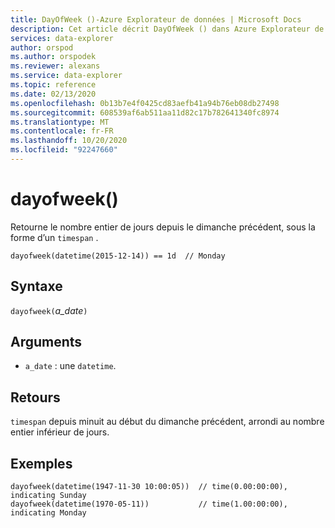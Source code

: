 ```yaml
---
title: DayOfWeek ()-Azure Explorateur de données | Microsoft Docs
description: Cet article décrit DayOfWeek () dans Azure Explorateur de données.
services: data-explorer
author: orspod
ms.author: orspodek
ms.reviewer: alexans
ms.service: data-explorer
ms.topic: reference
ms.date: 02/13/2020
ms.openlocfilehash: 0b13b7e4f0425cd83aefb41a94b76eb08db27498
ms.sourcegitcommit: 608539af6ab511aa11d82c17b782641340fc8974
ms.translationtype: MT
ms.contentlocale: fr-FR
ms.lasthandoff: 10/20/2020
ms.locfileid: "92247660"
---
```

# <a name="dayofweek"></a>dayofweek()

Retourne le nombre entier de jours depuis le dimanche précédent, sous la forme d’un `timespan` .

```kusto
dayofweek(datetime(2015-12-14)) == 1d  // Monday
```

## <a name="syntax"></a>Syntaxe

`dayofweek(`*a_date*`)`

## <a name="arguments"></a>Arguments

* `a_date` : une `datetime`.

## <a name="returns"></a>Retours

`timespan` depuis minuit au début du dimanche précédent, arrondi au nombre entier inférieur de jours.

## <a name="examples"></a>Exemples

```kusto
dayofweek(datetime(1947-11-30 10:00:05))  // time(0.00:00:00), indicating Sunday
dayofweek(datetime(1970-05-11))           // time(1.00:00:00), indicating Monday
```
